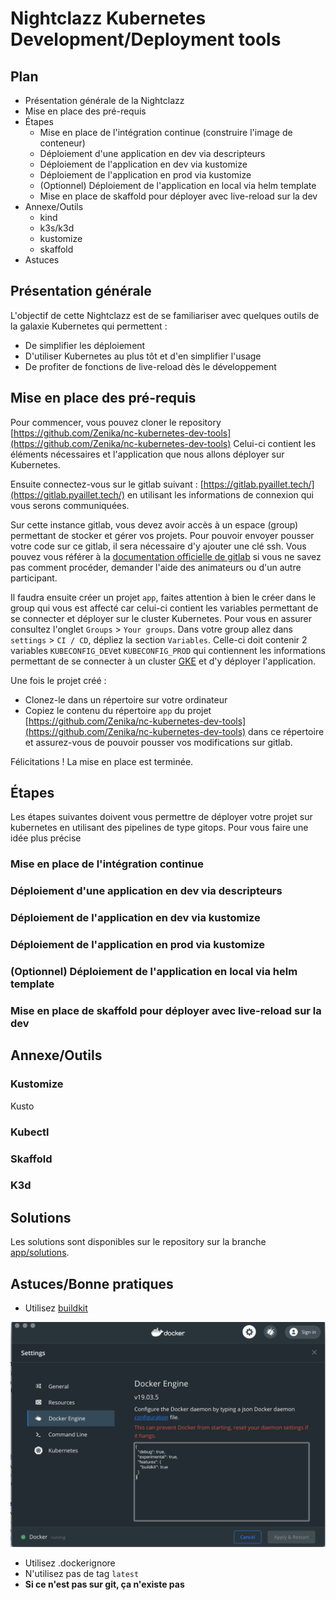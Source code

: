 # Nightclazz Kubernetes Development/Deployment tools

## Plan

- Présentation générale de la Nightclazz
- Mise en place des pré-requis
- Étapes
  - Mise en place de l'intégration continue (construire l'image de conteneur)
  - Déploiement d'une application en dev via descripteurs
  - Déploiement de l'application en dev via kustomize
  - Déploiement de l'application en prod via kustomize
  - (Optionnel) Déploiement de l'application en local via helm template
  - Mise en place de skaffold pour déployer avec live-reload sur la dev
- Annexe/Outils
  - kind
  - k3s/k3d
  - kustomize
  - skaffold
- Astuces

## Présentation générale

L'objectif de cette Nightclazz est de se familiariser avec quelques outils de
la galaxie Kubernetes qui permettent :

- De simplifier les déploiement
- D'utiliser Kubernetes au plus tôt et d'en simplifier l'usage
- De profiter de fonctions de live-reload dès le développement

## Mise en place des pré-requis

Pour commencer, vous pouvez cloner le repository [https://github.com/Zenika/nc-kubernetes-dev-tools](https://github.com/Zenika/nc-kubernetes-dev-tools)
Celui-ci contient les éléments nécessaires et l'application que nous allons déployer sur Kubernetes.

Ensuite connectez-vous sur le gitlab suivant : [https://gitlab.pyaillet.tech/](https://gitlab.pyaillet.tech/) en utilisant les informations de connexion qui vous serons communiquées.

Sur cette instance gitlab, vous devez avoir accès à un espace (group) permettant de stocker et gérer vos projets.
Pour pouvoir envoyer pousser votre code sur ce gitlab, il sera nécessaire d'y ajouter une clé ssh.
Vous pouvez vous référer à la [documentation officielle de gitlab](https://docs.gitlab.com/ee/ssh/) si vous ne savez pas comment procéder, demander l'aide des animateurs ou d'un autre participant.

Il faudra ensuite créer un projet `app`, faites attention à bien le créer dans le group qui vous est affecté car celui-ci contient les variables permettant de se connecter et déployer sur le cluster Kubernetes. Pour vous en assurer consultez l'onglet `Groups` > `Your groups`. Dans votre group allez dans `settings` > `CI / CD`, dépliez la section `Variables`. Celle-ci doit contenir 2 variables `KUBECONFIG_DEV`et `KUBECONFIG_PROD` qui contiennent les informations permettant de se connecter à un cluster [GKE](https://cloud.google.com/kubernetes-engine/?hl=fr) et d'y déployer l'application.

Une fois le projet créé :

- Clonez-le dans un répertoire sur votre ordinateur
- Copiez le contenu du répertoire `app` du projet [https://github.com/Zenika/nc-kubernetes-dev-tools](https://github.com/Zenika/nc-kubernetes-dev-tools) dans ce répertoire et assurez-vous de pouvoir pousser vos modifications sur gitlab.

Félicitations ! La mise en place est terminée.

## Étapes

Les étapes suivantes doivent vous permettre de déployer votre projet sur kubernetes en utilisant des pipelines de type gitops.
Pour vous faire une idée plus précise

### Mise en place de l'intégration continue



### Déploiement d'une application en dev via descripteurs

### Déploiement de l'application en dev via kustomize

### Déploiement de l'application en prod via kustomize

### (Optionnel) Déploiement de l'application en local via helm template

### Mise en place de skaffold pour déployer avec live-reload sur la dev

## Annexe/Outils

### Kustomize

Kusto

### Kubectl

### Skaffold

### K3d

## Solutions

Les solutions sont disponibles sur le repository sur la branche [app/solutions](https://github.com/Zenika/nc-kubernetes-dev-tools/tree/app/solutions).

## Astuces/Bonne pratiques

- Utilisez [buildkit](https://github.com/moby/buildkit)

![Activer buildkit](resources/images/buildkit-setup.png)

- Utilisez .dockerignore
- N'utilisez pas de tag `latest`
- **Si ce n'est pas sur git, ça n'existe pas**
